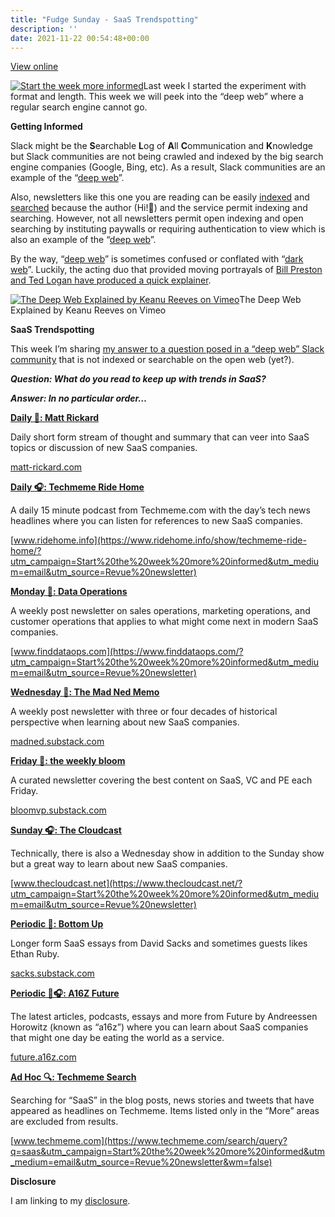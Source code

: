 ```yaml
---
title: "Fudge Sunday - SaaS Trendspotting"
description: ''
date: 2021-11-22 00:54:48+00:00
---
```


[View online](https://sunday.fudge.org/issues/fudge-sunday-saas-trendspotting-877717?utm_campaign=Issue&utm_content=view_in_browser&utm_medium=email&utm_source=Start+the+week+more+informed)

[![Start the week more informed](https://cuthrell.com/favicon.png "Start the week more informed")](https://cuthrell.com/favicon.png)Last week I started the experiment with format and length. This week we will peek into the “deep web” where a regular search engine cannot go.

 **Getting Informed**

Slack might be the **S**earchable **L**og of **A**ll **C**ommunication and **K**nowledge but Slack communities are not being crawled and indexed by the big search engine companies (Google, Bing, etc). As a result, Slack communities are an example of the “[deep web](https://en.wikipedia.org/wiki/Deep_web?utm_campaign=Start%20the%20week%20more%20informed&utm_medium=email&utm_source=Revue%20newsletter)”.

Also, newsletters like this one you are reading can be easily [indexed](https://sunday.fudge.org/?format=rss&utm_campaign=Start%20the%20week%20more%20informed&utm_medium=email&utm_source=Revue%20newsletter) and [searched](https://www.google.com/search?q=multicloud%20site%3Asunday.fudge.org&utm_campaign=Start%20the%20week%20more%20informed&utm_medium=email&utm_source=Revue%20newsletter) because the author (Hi!👋) and the service permit indexing and searching. However, not all newsletters permit open indexing and open searching by instituting paywalls or requiring authentication to view which is also an example of the “[deep web](https://en.wikipedia.org/wiki/Deep_web?utm_campaign=Start%20the%20week%20more%20informed&utm_medium=email&utm_source=Revue%20newsletter)”.

By the way, “[deep web](https://en.wikipedia.org/wiki/Deep_web?utm_campaign=Start%20the%20week%20more%20informed&utm_medium=email&utm_source=Revue%20newsletter)” is sometimes confused or conflated with “[dark web](https://en.wikipedia.org/wiki/Dark_web?utm_campaign=Start%20the%20week%20more%20informed&utm_medium=email&utm_source=Revue%20newsletter)”. Luckily, the acting duo that provided moving portrayals of [Bill Preston and Ted Logan have produced a quick explainer](https://www.deepwebthemovie.com/?utm_campaign=Start%20the%20week%20more%20informed&utm_medium=email&utm_source=Revue%20newsletter).

[![The Deep Web Explained by Keanu Reeves on Vimeo](https://cuthrell.com/favicon.png "The Deep Web Explained by Keanu Reeves on Vimeo")](https://cuthrell.com/favicon.png)The Deep Web Explained by Keanu Reeves on Vimeo

 **SaaS Trendspotting**

This week I’m sharing [my answer to a question posed in a “deep web” Slack community](https://presalescollective.slack.com/archives/CKCAMR52S/p1636825295280200?cid=CKCAMR52S&thread_ts=1636794157.278800&utm_campaign=Start%20the%20week%20more%20informed&utm_medium=email&utm_source=Revue%20newsletter) that is not indexed or searchable on the open web (yet?).

***Question: What do you read to keep up with trends in SaaS?***

***Answer: In no particular order…***

**[Daily 📖: Matt Rickard](https://matt-rickard.com/archive/?utm_campaign=Start%20the%20week%20more%20informed&utm_medium=email&utm_source=Revue%20newsletter)**

Daily short form stream of thought and summary that can veer into SaaS topics or discussion of new SaaS companies.

[matt-rickard.com](https://matt-rickard.com/archive/?utm_campaign=Start%20the%20week%20more%20informed&utm_medium=email&utm_source=Revue%20newsletter)

**[Daily 🎧: Techmeme Ride Home](https://www.ridehome.info/show/techmeme-ride-home/?utm_campaign=Start%20the%20week%20more%20informed&utm_medium=email&utm_source=Revue%20newsletter)**

A daily 15 minute podcast from Techmeme.com with the day’s tech news headlines where you can listen for references to new SaaS companies.

[www.ridehome.info](https://www.ridehome.info/show/techmeme-ride-home/?utm_campaign=Start%20the%20week%20more%20informed&utm_medium=email&utm_source=Revue%20newsletter)

**[Monday 📖: Data Operations](https://www.finddataops.com/?utm_campaign=Start%20the%20week%20more%20informed&utm_medium=email&utm_source=Revue%20newsletter)**

A weekly post newsletter on sales operations, marketing operations, and customer operations that applies to what might come next in modern SaaS companies.

[www.finddataops.com](https://www.finddataops.com/?utm_campaign=Start%20the%20week%20more%20informed&utm_medium=email&utm_source=Revue%20newsletter)

**[Wednesday 📖: The Mad Ned Memo](https://madned.substack.com/?utm_campaign=Start%20the%20week%20more%20informed&utm_medium=email&utm_source=Revue%20newsletter)**

A weekly post newsletter with three or four decades of historical perspective when learning about new SaaS companies.

[madned.substack.com](https://madned.substack.com/?utm_campaign=Start%20the%20week%20more%20informed&utm_medium=email&utm_source=Revue%20newsletter)

**[Friday 📖: the weekly bloom](https://bloomvp.substack.com/?utm_campaign=Start%20the%20week%20more%20informed&utm_medium=email&utm_source=Revue%20newsletter)**

A curated newsletter covering the best content on SaaS, VC and PE each Friday.

[bloomvp.substack.com](https://bloomvp.substack.com/?utm_campaign=Start%20the%20week%20more%20informed&utm_medium=email&utm_source=Revue%20newsletter)

**[Sunday 🎧: The Cloudcast](https://www.thecloudcast.net/?utm_campaign=Start%20the%20week%20more%20informed&utm_medium=email&utm_source=Revue%20newsletter)**

Technically, there is also a Wednesday show in addition to the Sunday show but a great way to learn about new SaaS companies.

[www.thecloudcast.net](https://www.thecloudcast.net/?utm_campaign=Start%20the%20week%20more%20informed&utm_medium=email&utm_source=Revue%20newsletter)

**[Periodic 📖: Bottom Up](https://sacks.substack.com/archive?sort=new&utm_campaign=Start%20the%20week%20more%20informed&utm_medium=email&utm_source=Revue%20newsletter)**

Longer form SaaS essays from David Sacks and sometimes guests likes Ethan Ruby.

[sacks.substack.com](https://sacks.substack.com/archive?sort=new&utm_campaign=Start%20the%20week%20more%20informed&utm_medium=email&utm_source=Revue%20newsletter)

**[Periodic 📖🎧: A16Z Future](https://future.a16z.com/latest?utm_campaign=Start%20the%20week%20more%20informed&utm_medium=email&utm_source=Revue%20newsletter)**

The latest articles, podcasts, essays and more from Future by Andreessen Horowitz (known as “a16z”) where you can learn about SaaS companies that might one day be eating the world as a service.

[future.a16z.com](https://future.a16z.com/latest?utm_campaign=Start%20the%20week%20more%20informed&utm_medium=email&utm_source=Revue%20newsletter)

**[Ad Hoc 🔍: Techmeme Search](https://www.techmeme.com/search/query?q=saas&utm_campaign=Start%20the%20week%20more%20informed&utm_medium=email&utm_source=Revue%20newsletter&wm=false)**

Searching for “SaaS” in the blog posts, news stories and tweets that have appeared as headlines on Techmeme. Items listed only in the “More” areas are excluded from results.

[www.techmeme.com](https://www.techmeme.com/search/query?q=saas&utm_campaign=Start%20the%20week%20more%20informed&utm_medium=email&utm_source=Revue%20newsletter&wm=false)

 **Disclosure**

I am linking to my [disclosure](https://jaycuthrell.com/disclosure/?utm_campaign=Fudge%20Sunday&utm_medium=email&utm_source=Revue%20newsletter).

